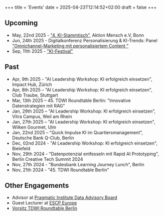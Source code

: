 +++
title = 'Events'
date = 2025-04-23T12:14:52+02:00
draft = false
+++

## Upcoming


- May, 22nd 2025 - ["4. KI-Stammtisch"](https://www.eventbrite.de/e/networking-event-4-ki-stammtisch-tickets-1295585905319), Aktion Mensch e.V, Bonn
- Jun, 24th 2025 - Digitalkonferenz Personalisierung & KI-Trends: Panel ["Omnichannel-Marketing mit personalisiertem Content
"](https://www.marketing-boerse.de/programm/details/2515-tba/200291)
- Sep, 11th 2025 - ["KI-Festival"](https://www.retailai.io/ki-festival-2025/)


## Past

- Apr, 9th 2025 - "AI Leadership Workshop: KI erfolgreich einsetzen", Impact Hub, Zürich
- Apr, 8th 2025 – "AI Leadership Workshop: KI erfolgreich einsetzen", Club Traube, Stuttgart
- Mar, 13th 2025 – 45. TDWI Roundtable Berlin: "Innovative Datenstrategien mit RAG"
- Jan, 29th 2025 – "AI Leadership Workshop: KI erfolgreich einsetzen", Vitra Campus, Weil am Rhein
- Jan, 27th 2025 – "AI Leadership Workshop: KI erfolgreich einsetzen", Wilken Gourmet, Ulm
- Jan, 22nd 2025 – "Quick Impulse KI im Quartiersmanagement",  Deutsche Bank Q-Club, Berlin
- Dec, 02nd 2024 - "AI Leadership Workshop: KI erfolgreich einsetzen", Bielefeld
- Nov, 29th 2024 - "Datenpotenzial entfesseln mit Rapid AI Prototyping", Berlin Creative Tech Summit 2024
- Nov, 27th 2024 - "Bundesbank Learning Journey Lunch", Berlin
- Nov, 21th 2024 - "45. TDWI Roundtable Berlin"


## Other Engagements

- Advisor at [Pragmatic Institute Data Advisory Board](https://www.pragmaticinstitute.com/data/advisory-board/)
- Guest Lecturer at [ESСP Europe](https://escp.eu/)
- [Vorsitz TDWI Roundtable Berlin](https://www.tdwi.eu/veranstaltungen/roundtables/berlin/vorsitz) 